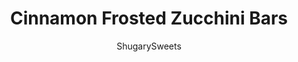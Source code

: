 ---
layout: ../../layouts/MarkdownPostLayout.astro
title: Cinnamon Frosted Zucchini Bars
author: ShugarySweets
pubDate: 2019-01-15
description: "Change up your usual zucchini bread treats with these amazingly good Cinnamon Frosted Zucchini bars! Covered in a thin glaze of cinnamon icing, these bars are extra delicious paired with a hot cup of coffee."
image_url: https://www.shugarysweets.com/wp-content/uploads/2020/05/cinnamon-frosted-zucchini-bars-facebook.jpg
tags: ["Brownies and Bars","American"]
calories: 136
protein: 1
carbohydrates: 20
fats: 6
fiber: 0
ingredients: ["3/4 cup unsalted butter, softened","1/2 cup granulated sugar","1/2 cup light brown sugar, packed","2 large eggs","1 teaspoon vanilla extract","1 3/4 cups all-purpose flour","2 teaspoon baking powder","1 teaspoon cinnamon","2 cups grated zucchini","2 cups powdered sugar","1 teaspoon cinnamon","2 Tablespoon unsalted butter, melted","1 teaspoon vanilla extract","2 Tablespoons milk"]
serves: 30
time: "45 minutes"
prepTime: "15 minutes"
instructions: ["In a large mixing bowl, cream butter and both sugars together. Add eggs and vanilla, mixing until blended.","Mix in flour, cinnamon and baking powder JUST until combined. Fold in zucchini.","Pour into a greased jelly roll pan (15x10x1-inch) and bake in a 350 degree oven for 25-30 minutes.","While baking, prepare frosting. Mix powdered sugar, cinnamon, melted butter vanilla and milk until creamy. Add milk if necessary to get desired consistency.","Cool zucchini bars and frost. Cut into squares, serve, and eat!"]
nutrition: ["136 calories","20 grams carbohydrates","27 milligrams cholesterol","6 grams fat","0 grams fiber","1 grams protein","3 grams saturated fat","40 grams sodium","14 grams sugar","0 grams trans fat","2 grams unsaturated fat"]
---